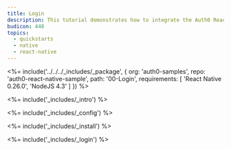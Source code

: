 ```yaml
---
title: Login
description: This tutorial demonstrates how to integrate the Auth0 React Native SDK to add authentication and authorization to your mobile app.
budicon: 448
topics:
  - quickstarts
  - native
  - react-native
---
```


<%= include('../../../_includes/_package', {
  org: 'auth0-samples',
  repo: 'auth0-react-native-sample',
  path: '00-Login',
  requirements: [
  'React Native 0.26.0',
  'NodeJS 4.3'
  ]
}) %>

<%= include('_includes/_intro') %>

<%= include('_includes/_config') %>

<%= include('_includes/_install') %>

<%= include('_includes/_login') %>
